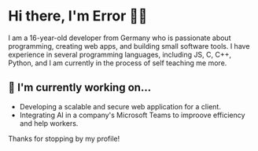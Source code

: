 # Hi there, I'm Error 👋🏼

I am a 16-year-old developer from Germany who is passionate about programming, creating web apps, and building small software tools. I have experience in several programming languages, including JS, C, C++, Python, and I am currently in the process of self teaching me more. 

## 🔭 I'm currently working on...

- Developing a scalable and secure web application for a client.
- Integrating AI in a company's Microsoft Teams to improove efficiency and help workers.

Thanks for stopping by my profile!
